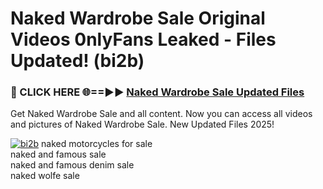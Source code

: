 # Naked Wardrobe Sale Original Videos 0nlyFans Leaked - Files Updated! (bi2b)

<h3>🔴 CLICK HERE 🌐==►► <a href="https://tinyurl.com/up5wt9bj" rel="nofollow">Naked Wardrobe Sale Updated Files</a></h3>

Get Naked Wardrobe Sale and all content. Now you can access all videos and pictures of Naked Wardrobe Sale. New Updated Files 2025!

[![bi2b](https://i.imgur.com/ABiUzMV.gif)](https://tinyurl.com/up5wt9bj)
naked motorcycles for sale<br>
naked and famous sale<br>
naked and famous denim sale<br>
naked wolfe sale